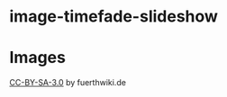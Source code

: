 # image-timefade-slideshow

# Images

[CC-BY-SA-3.0](http://creativecommons.org/licenses/by-sa/3.0/) by fuerthwiki.de
